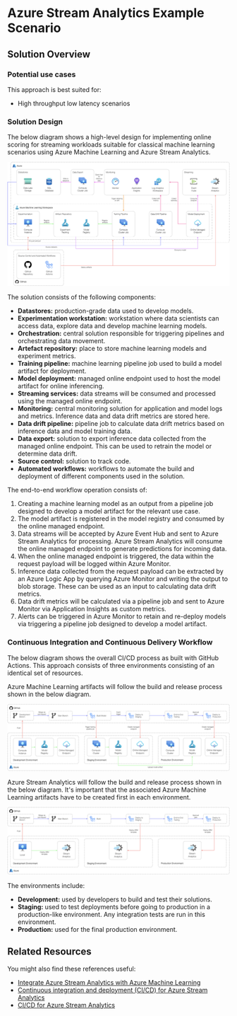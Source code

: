 # Azure Stream Analytics Example Scenario

## Solution Overview

### Potential use cases

This approach is best suited for:

- High throughput low latency scenarios

### Solution Design

The below diagram shows a high-level design for implementing online scoring for streaming workloads suitable for classical machine learning scenarios using Azure Machine Learning and Azure Stream Analytics.

![design](./images/design-streaming.png)

The solution consists of the following components:

- **Datastores:** production-grade data used to develop models.
- **Experimentation workstation:** workstation where data scientists can access data, explore data and develop machine learning models.
- **Orchestration:** central solution responsible for triggering pipelines and orchestrating data movement.
- **Artefact repository:** place to store machine learning models and experiment metrics.
- **Training pipeline:** machine learning pipeline job used to build a model artifact for deployment.
- **Model deployment:** managed online endpoint used to host the model artifact for online inferencing.
- **Streaming services:** data streams will be consumed and processed using the managed online endpoint.
- **Monitoring:** central monitoring solution for application and model logs and metrics. Inference data and data drift metrics are stored here.
- **Data drift pipeline:** pipeline job to calculate data drift metrics based on inference data and model training data.
- **Data export:** solution to export inference data collected from the managed online endpoint. This can be used to retrain the model or determine data drift.
- **Source control:** solution to track code.
- **Automated workflows:** workflows to automate the build and deployment of different components used in the solution.

The end-to-end workflow operation consists of:

1. Creating a machine learning model as an output from a pipeline job designed to develop a model artifact for the relevant use case.
2. The model artifact is registered in the model registry and consumed by the online managed endpoint.
3. Data streams will be accepted by Azure Event Hub and sent to Azure Stream Analytics for processing. Azure Stream Analytics will consume the online managed endpoint to generate predictions for incoming data.
4. When the online managed endpoint is triggered, the data within the request payload will be logged within Azure Monitor.
5. Inference data collected from the request payload can be extracted by an Azure Logic App by querying Azure Monitor and writing the output to blob storage. These can be used as an input to calculating data drift metrics.
6. Data drift metrics will be calculated via a pipeline job and sent to Azure Monitor via Application Insights as custom metrics.
7. Alerts can be triggered in Azure Monitor to retain and re-deploy models via triggering a pipeline job designed to develop a model artifact.

### Continuous Integration and Continuous Delivery Workflow

The below diagram shows the overall CI/CD process as built with GitHub Actions. This approach consists of three environments consisting of an identical set of resources.

Azure Machine Learning artifacts will follow the build and release process shown in the below diagram.

![design](./images/cicd-online.png)

Azure Stream Analytics will follow the build and release process shown in the below diagram. It's important that the associated Azure Machine Learning artifacts have to be created first in each environment.

![design](./images/cicd-streaming.png)

The environments include:

- **Development:** used by developers to build and test their solutions.
- **Staging:** used to test deployments before going to production in a production-like environment. Any integration tests are run in this environment.
- **Production:** used for the final production environment.

## Related Resources

You might also find these references useful:

- [Integrate Azure Stream Analytics with Azure Machine Learning](https://docs.microsoft.com/azure/stream-analytics/machine-learning-udf)
- [Continuous integration and deployment (CI/CD) for Azure Stream Analytics](https://docs.microsoft.com/azure/stream-analytics/cicd-overview)
- [CI/CD for Azure Stream Analytics](https://github.com/Azure-Samples/modern-data-warehouse-dataops/tree/main/single_tech_samples/streamanalytics)
